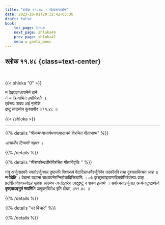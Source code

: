 ```yaml
---
title: "श्लोक ११.४८ - विश्वरूपदर्शन"
date: 2023-10-01T20:32:42+05:30
draft: false
book:
    toc_page: true
    next_page: shloka49
    prev_page: shloka47
    menu : geeta_menu
---
```




## श्लोक ११.४८  {class=text-center}

<br/>

{{< shloka  "0"  >}}

न वेदयज्ञाध्ययनैर्न दानै  
र्न च क्रियाभिर्न तपोभिरुग्रैः ।    
एवंरूपः शक्य अहं नृलोके  
द्रष्टुं त्वदन्येन कुरुप्रवीर ॥११.४८ ॥

{{< /shloka >}}

---


{{% details "श्रीमन्मध्वाचार्यभगवत्पादाचर्य विरचित  गीताभाष्य" %}}

*आचार्येण टिप्पणी नकृतः ।*

{{% /details %}}



{{% details "श्रीराघवेन्द्रतीर्थविरचित गीताविवृतिः " %}}

ननु अर्जुनादवरैः स्वतोऽर्जुनवन्न दृष्टमपि विश्वरूपं 
वेदादिसाधनैरर्जुनेनेव तदवरैरपि तथा दृश्यतामित्यत आह 
॥ **न वेदेति** । वेदानां यज्ञानां
चाध्ययनैरग्निहोत्रादिक्रियामिः । `उग्रैः` 
कृच्छ्रचांद्रायणादितपोभिरेवंरूपः प्राक्‌ 
प्रदर्शितविश्वरूपोऽहं `नृलोके त्वदन्येन` त्वत्तोऽवरेण 
त्वद्वद्द्रष्टुं न शक्य इत्यर्थः । 
सर्वात्मनाऽर्जुनात् अन्येनादृष्टार्थत्वे 
**दृष्ट्वाऽद्भुतं रूपमि**ति 
प्रागुक्तविरोध इति ज्ञेयम्‌ ॥११.४८ ॥


{{% /details %}}



{{% details "पद विचार" %}}


{{% /details %}}
